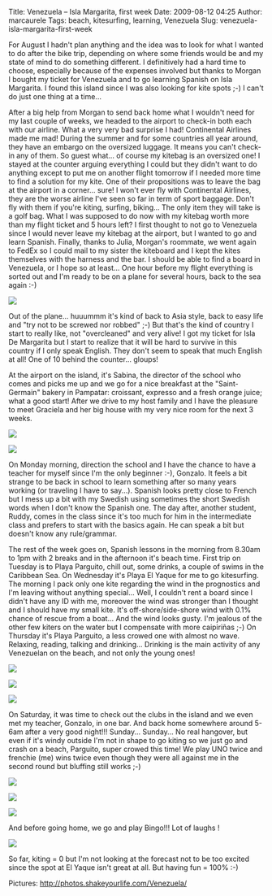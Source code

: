 Title: Venezuela – Isla Margarita, first week
Date: 2009-08-12 04:25
Author: marcaurele
Tags: beach, kitesurfing, learning, Venezuela
Slug: venezuela-isla-margarita-first-week

For August I hadn't plan anything and the idea was to look for what I
wanted to do after the bike trip, depending on where some friends would
be and my state of mind to do something different. I definitively had a
hard time to choose, especially because of the expenses involved but
thanks to Morgan I bought my ticket for Venezuela and to go learning
Spanish on Isla Margarita. I found this island since I was also looking
for kite spots ;-) I can't do just one thing at a time...

After a big help from Morgan to send back home what I wouldn't need for
my last couple of weeks, we headed to the airport to check-in both each
with our airline. What a very very bad surprise I had! Continental
Airlines made me mad! During the summer and for some countries all year
around, they have an embargo on the oversized luggage. It means you
can't check-in any of them. So guest what... of course my kitebag is an
oversized one! I stayed at the counter arguing everything I could but
they didn't want to do anything except to put me on another flight
tomorrow if I needed more time to find a solution for my kite. One of
their propositions was to leave the bag at the airport in a corner...
sure! I won't ever fly with Continental Airlines, they are the worse
airline I've seen so far in term of sport baggage. Don't fly with them
if you're kiting, surfing, biking... The only item they will take is a
golf bag. What I was supposed to do now with my kitebag worth more than
my flight ticket and 5 hours left? I first thought to not go to
Venezuela since I would never leave my kitebag at the airport, but I
wanted to go and learn Spanish. Finally, thanks to Julia, Morgan's
roommate, we went again to FedEx so I could mail to my sister the
kiteboard and I kept the kites themselves with the harness and the bar.
I should be able to find a board in Venezuela, or I hope so at least...
One hour before my flight everything is sorted out and I'm ready to be
on a plane for several hours, back to the sea again :-)

[![](http://photos.shakeyourlife.com/cache/Venezuela/2009-08-02-08h13m48.JPG_w480.jpg)](http://photos.shakeyourlife.com/Venezuela/2009-08-02-08h13m48.JPG.php)

Out of the plane... huuummm it's kind of back to Asia style, back to
easy life and "try not to be screwed nor robbed" ;-) But that's the kind
of country I start to really like, not "overcleaned" and very alive! I
got my ticket for Isla De Margarita but I start to realize that it will
be hard to survive in this country if I only speak English. They don't
seem to speak that much English at all! One of 10 behind the counter...
gloups!

At the airport on the island, it's Sabina, the director of the school
who comes and picks me up and we go for a nice breakfast at the
"Saint-Germain" bakery in Pampatar: croissant, expresso and a fresh
orange juice; what a good start! After we drive to my host family and I
have the pleasure to meet Graciela and her big house with my very nice
room for the next 3 weeks.  

[![](http://photos.shakeyourlife.com/cache/Venezuela/2009-08-02-09h58m07.JPG_w480.jpg)](http://photos.shakeyourlife.com/Venezuela/2009-08-02-09h58m07.JPG.php)  

[![](http://photos.shakeyourlife.com/cache/Venezuela/2009-08-02-09h58m26.JPG_w480.jpg)](http://photos.shakeyourlife.com/Venezuela/2009-08-02-09h58m26.JPG.php)

On Monday morning, direction the school and I have the chance to have a
teacher for myself since I'm the only beginner :-), Gonzalo. It feels a
bit strange to be back in school to learn something after so many years
working (or traveling I have to say...). Spanish looks pretty close to
French but I mess up a bit with my Swedish using sometimes the short
Swedish words when I don't know the Spanish one. The day after, another
student, Ruddy, comes in the class since it's too much for him in the
intermediate class and prefers to start with the basics again. He can
speak a bit but doesn't know any rule/grammar.

The rest of the week goes on, Spanish lessons in the morning from 8.30am
to 1pm with 2 breaks and in the afternoon it's beach time. First trip on
Tuesday is to Playa Parguito, chill out, some drinks, a couple of swims
in the Caribbean Sea. On Wednesday it's Playa El Yaque for me to go
kitesurfing. The morning I pack only one kite regarding the wind in the
prognostics and I'm leaving without anything special... Well, I couldn't
rent a board since I didn't have any ID with me, moreover the wind was
stronger than I thought and I should have my small kite. It's
off-shore/side-shore wind with 0.1% chance of rescue from a boat... And
the wind looks gusty. I'm jealous of the other few kiters on the water
but I compensate with more caipiriñas ;-) On Thursday it's Playa
Parguito, a less crowed one with almost no wave. Relaxing, reading,
talking and drinking... Drinking is the main activity of any Venezuelan
on the beach, and not only the young ones!  

[![](http://photos.shakeyourlife.com/cache/Venezuela/2009-08-06-14h33m18.JPG_h480.jpg)](http://photos.shakeyourlife.com/Venezuela/2009-08-06-14h33m18.JPG.php)  

[![](http://photos.shakeyourlife.com/cache/Venezuela/2009-08-06-16h32m34.JPG_w480.jpg)](http://photos.shakeyourlife.com/Venezuela/2009-08-06-16h32m34.JPG.php)  

[![](http://photos.shakeyourlife.com/cache/Venezuela/2009-08-06-16h45m27.JPG_w480.jpg)](http://photos.shakeyourlife.com/Venezuela/2009-08-06-16h45m27.JPG.php)

On Saturday, it was time to check out the clubs in the island and we
even met my teacher, Gonzalo, in one bar. And back home somewhere around
5-6am after a very good night!!! Sunday... Sunday... No real hangover,
but even if it's windy outside I'm not in shape to go kiting so we just
go and crash on a beach, Parguito, super crowed this time! We play UNO
twice and frenchie (me) wins twice even though they were all against me
in the second round but bluffing still works ;-)  

[![](http://photos.shakeyourlife.com/cache/Venezuela/2009-08-09-14h59m13.JPG_w480.jpg)](http://photos.shakeyourlife.com/Venezuela/2009-08-09-14h59m13.JPG.php)  

[![](http://photos.shakeyourlife.com/cache/Venezuela/2009-08-09-17h17m14.JPG_w480.jpg)](http://photos.shakeyourlife.com/Venezuela/2009-08-09-17h17m14.JPG.php)  

[![](http://photos.shakeyourlife.com/cache/Venezuela/2009-08-09-18h24m06.JPG_w480.jpg)](http://photos.shakeyourlife.com/Venezuela/2009-08-09-18h24m06.JPG.php)

And before going home, we go and play Bingo!!! Lot of laughs !  

[![](http://photos.shakeyourlife.com/cache/Venezuela/2009-08-09-21h54m33.JPG_h480.jpg)](http://photos.shakeyourlife.com/Venezuela/2009-08-09-21h54m33.JPG.php)

So far, kiting = 0 but I'm not looking at the forecast not to be too
excited since the spot at El Yaque isn't great at all. But having fun =
100% :-)

Pictures: <http://photos.shakeyourlife.com/Venezuela/>
